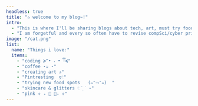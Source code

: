 ```yaml
---
headless: true
title: "✰ welcome to my blog~!"
intro: 
  - "This is where I'll be sharing blogs about tech, art, must try food spots, &c!"
  - "I am forgetful and every so often have to revise compSci/cyber principles. I decided I will document my notes here under the tag 'flashcard' ⋆˚࿔"
image: "/cat.png"
list:
  name: "Things i love:"
  items: 
    - "coding ≽^• ˕ • ྀི≼"
    - "coffee ⋆☕︎ ˖"
    - "creating art ✰" 
    - "Pintresting  ᠀𓏲"      
    - "trying new food spots   (๑ᵔ⤙ᵔ๑)  "      
    - "skincare & glitters 𓏲 ๋࣭  ࣪ ˖"    
    - "pink ⟡ ₊ 🎀 🦢₊ ⟡"
---
```

